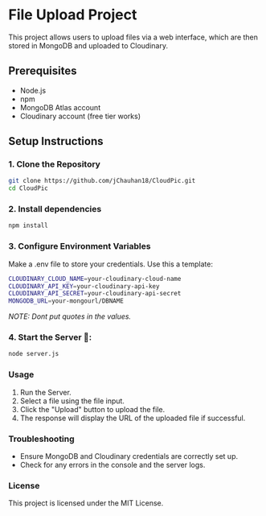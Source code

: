 # File Upload Project

This project allows users to upload files via a web interface, which are then stored in MongoDB and uploaded to Cloudinary.

## Prerequisites

- Node.js
- npm
- MongoDB Atlas account
- Cloudinary account (free tier works)

## Setup Instructions

### 1. Clone the Repository

```sh
git clone https://github.com/jChauhan18/CloudPic.git
cd CloudPic
```

### 2. Install dependencies

```sh
npm install
```

### 3. Configure Environment Variables
Make a .env file to store your credentials. Use this a template:

```sh
CLOUDINARY_CLOUD_NAME=your-cloudinary-cloud-name
CLOUDINARY_API_KEY=your-cloudinary-api-key
CLOUDINARY_API_SECRET=your-cloudinary-api-secret
MONGODB_URL=your-mongourl/DBNAME
```
*NOTE: Dont put quotes in the values.*

### 4. Start the Server 🚀:
```sh
node server.js
```
### Usage
1. Run the Server.
2. Select a file using the file input.
3. Click the "Upload" button to upload the file.
4. The response will display the URL of the uploaded file if successful.

### Troubleshooting
- Ensure MongoDB and Cloudinary credentials are correctly set up.
- Check for any errors in the console and the server logs.

### License
This project is licensed under the MIT License.
